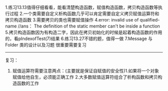1.练习13.13值得仔细看看，能看清楚构造函数，赋值构造函数，拷贝构造函数等执行过程
2.一个类需要自定义析构函数几乎可以肯定需要自定义拷贝赋值运算符和拷贝构造函数
3.需要拷贝的类也需要赋值操作
4.error: invalid use of qualified-name  //ans： The definition of the static member can't be inside a function
5.拷贝构造函数因为有构造二字，因此在拷贝初始化的时候是起着构造函数的作用的，看pIndexofTest(7)结果
6.练习13.27不错的题，值得一做
7.Message 与 Folder 类的设计以及习题 很重要需要复习


---
复习：
1. 赋值运算符需要注意两点：(主要就是保证自赋值的安全性)1.如果将一个对象赋值给他自生，必须能正确工作 2.大多数赋值运算符组合了析构函数和拷贝构造函数的工作